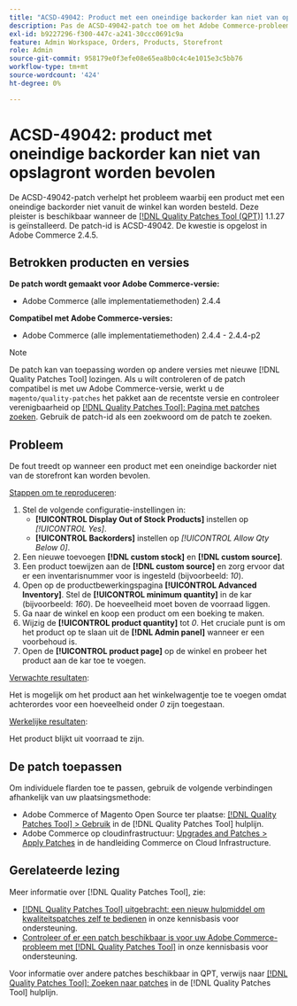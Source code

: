 ```yaml
---
title: "ACSD-49042: Product met een oneindige backorder kan niet van opslagront worden bevolen"
description: Pas de ACSD-49042-patch toe om het Adobe Commerce-probleem op te lossen, waarbij een product met een oneindige backorder niet van de winkel kan worden besteld.
exl-id: b9227296-f300-447c-a241-30ccc0691c9a
feature: Admin Workspace, Orders, Products, Storefront
role: Admin
source-git-commit: 958179e0f3efe08e65ea8b0c4c4e1015e3c5bb76
workflow-type: tm+mt
source-wordcount: '424'
ht-degree: 0%

---
```


# ACSD-49042: product met oneindige backorder kan niet van opslagront worden bevolen

De ACSD-49042-patch verhelpt het probleem waarbij een product met een oneindige backorder niet vanuit de winkel kan worden besteld. Deze pleister is beschikbaar wanneer de [[!DNL Quality Patches Tool (QPT)]](/help/announcements/adobe-commerce-announcements/magento-quality-patches-released-new-tool-to-self-serve-quality-patches.md) 1.1.27 is geïnstalleerd. De patch-id is ACSD-49042. De kwestie is opgelost in Adobe Commerce 2.4.5.

## Betrokken producten en versies

**De patch wordt gemaakt voor Adobe Commerce-versie:**

* Adobe Commerce (alle implementatiemethoden) 2.4.4

**Compatibel met Adobe Commerce-versies:**

* Adobe Commerce (alle implementatiemethoden) 2.4.4 - 2.4.4-p2

>[!NOTE]
>
>De patch kan van toepassing worden op andere versies met nieuwe [!DNL Quality Patches Tool] lozingen. Als u wilt controleren of de patch compatibel is met uw Adobe Commerce-versie, werkt u de `magento/quality-patches` het pakket aan de recentste versie en controleer verenigbaarheid op [[!DNL Quality Patches Tool]: Pagina met patches zoeken](https://experienceleague.adobe.com/tools/commerce-quality-patches/index.html). Gebruik de patch-id als een zoekwoord om de patch te zoeken.

## Probleem

De fout treedt op wanneer een product met een oneindige backorder niet van de storefront kan worden bevolen.

<u>Stappen om te reproduceren</u>:

1. Stel de volgende configuratie-instellingen in:
   * **[!UICONTROL Display Out of Stock Products]** instellen op *[!UICONTROL Yes]*.
   * **[!UICONTROL Backorders]** instellen op *[!UICONTROL Allow Qty Below 0]*.
1. Een nieuwe toevoegen **[!DNL custom stock]** en **[!DNL custom source]**.
1. Een product toewijzen aan de **[!DNL custom source]** en zorg ervoor dat er een inventarisnummer voor is ingesteld (bijvoorbeeld: *10*).
1. Open op de productbewerkingspagina **[!UICONTROL Advanced Inventory]**. Stel de **[!UICONTROL minimum quantity]** in de kar (bijvoorbeeld: *160*). De hoeveelheid moet boven de voorraad liggen.
1. Ga naar de winkel en koop een product om een boeking te maken.
1. Wijzig de **[!UICONTROL product quantity]** tot *0*. Het cruciale punt is om het product op te slaan uit de **[!DNL Admin panel]** wanneer er een voorbehoud is.
1. Open de **[!UICONTROL product page]** op de winkel en probeer het product aan de kar toe te voegen.

<u>Verwachte resultaten</u>:

Het is mogelijk om het product aan het winkelwagentje toe te voegen omdat achterordes voor een hoeveelheid onder *0* zijn toegestaan.

<u>Werkelijke resultaten</u>:

Het product blijkt uit voorraad te zijn.

## De patch toepassen

Om individuele flarden toe te passen, gebruik de volgende verbindingen afhankelijk van uw plaatsingsmethode:

* Adobe Commerce of Magento Open Source ter plaatse: [[!DNL Quality Patches Tool] > Gebruik](https://experienceleague.adobe.com/docs/commerce-operations/tools/quality-patches-tool/usage.html) in de [!DNL Quality Patches Tool] hulplijn.
* Adobe Commerce op cloudinfrastructuur: [Upgrades and Patches > Apply Patches](https://experienceleague.adobe.com/docs/commerce-cloud-service/user-guide/develop/upgrade/apply-patches.html) in de handleiding Commerce on Cloud Infrastructure.

## Gerelateerde lezing

Meer informatie over [!DNL Quality Patches Tool], zie:

* [[!DNL Quality Patches Tool] uitgebracht: een nieuw hulpmiddel om kwaliteitspatches zelf te bedienen](/help/announcements/adobe-commerce-announcements/magento-quality-patches-released-new-tool-to-self-serve-quality-patches.md) in onze kennisbasis voor ondersteuning.
* [Controleer of er een patch beschikbaar is voor uw Adobe Commerce-probleem met [!DNL Quality Patches Tool]](/help/support-tools/patches-available-in-qpt-tool/check-patch-for-magento-issue-with-magento-quality-patches.md) in onze kennisbasis voor ondersteuning.

Voor informatie over andere patches beschikbaar in QPT, verwijs naar [[!DNL Quality Patches Tool]: Zoeken naar patches](https://experienceleague.adobe.com/tools/commerce-quality-patches/index.html) in de [!DNL Quality Patches Tool] hulplijn.
